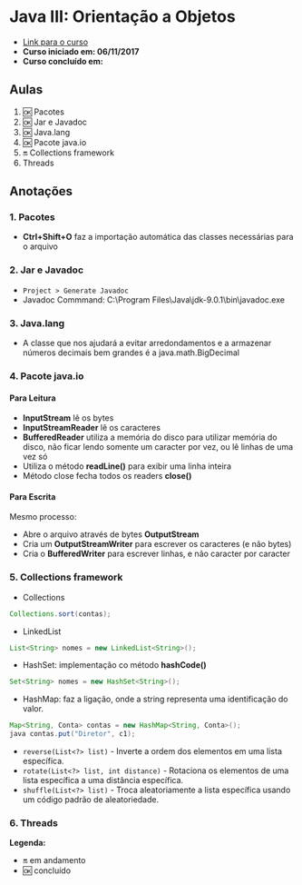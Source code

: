 # Java III: Orientação a Objetos

- [Link para o curso](https://cursos.alura.com.br/course/java-e-bibliotecas)
- __Curso iniciado em: 06/11/2017__
- __Curso concluído em:__

## Aulas

1. :ok: Pacotes
1. :ok: Jar e Javadoc
1. :ok: Java.lang
1. :ok: Pacote java.io
1. :on: Collections framework
1. Threads

## Anotações

### 1. Pacotes

- __Ctrl+Shift+O__ faz a importação automática das classes necessárias para o arquivo

### 2. Jar e Javadoc

- ```Project > Generate Javadoc```
- Javadoc Commmand: C:\Program Files\Java\jdk-9.0.1\bin\javadoc.exe

### 3. Java.lang

- A classe que nos ajudará a evitar arredondamentos e a armazenar números decimais bem grandes é a java.math.BigDecimal

### 4. Pacote java.io

#### Para Leitura

- __InputStream__ lê os bytes
- __InputStreamReader__ lê os caracteres
- __BufferedReader__ utiliza a memória do disco para utilizar memória do disco, não ficar lendo somente um caracter por vez, ou lê linhas de uma vez só
- Utiliza o método __readLine()__ para exibir uma linha inteira
- Método close fecha todos os readers __close()__

#### Para Escrita

Mesmo processo:

- Abre o arquivo através de bytes __OutputStream__
- Cria um __OutputStreamWriter__ para escrever os caracteres (e não bytes)
- Cria o __BufferedWriter__ para escrever linhas, e não caracter por caracter

### 5. Collections framework

- Collections

```java
Collections.sort(contas);
```

- LinkedList

```java
List<String> nomes = new LinkedList<String>();
```

- HashSet: implementação co método __hashCode()__

```java
Set<String> nomes = new HashSet<String>();
```

- HashMap: faz a ligação, onde a string representa uma identificação do valor.

```java
Map<String, Conta> contas = new HashMap<String, Conta>();
java contas.put("Diretor", c1);
```

- ```reverse(List<?> list)``` - Inverte a ordem dos elementos em uma lista específica.
- ```rotate(List<?> list, int distance)``` - Rotaciona os elementos de uma lista específica a uma distância específica.
- ```shuffle(List<?> list)``` - Troca aleatoriamente a lista específica usando um código padrão de aleatoriedade.

### 6. Threads

__Legenda:__

- :on: em andamento
- :ok: concluído
